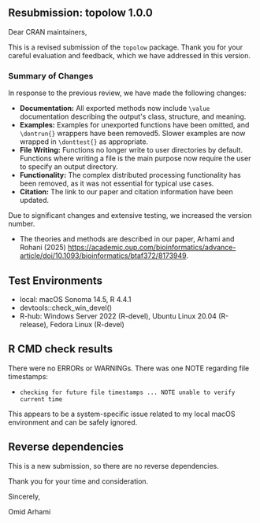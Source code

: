 ## Resubmission: topolow 1.0.0

Dear CRAN maintainers,

This is a revised submission of the `topolow` package. Thank you for your careful evaluation and feedback, which we have addressed in this version.

### Summary of Changes

In response to the previous review, we have made the following changes:

* **Documentation:** All exported methods now include `\value` documentation describing the output's class, structure, and meaning.
* **Examples:** Examples for unexported functions have been omitted, and `\dontrun{}` wrappers have been removed5. Slower examples are now wrapped in `\donttest{}` as appropriate.
* **File Writing:** Functions no longer write to user directories by default. Functions where writing a file is the main purpose now require the user to specify an output directory.
* **Functionality:** The complex distributed processing functionality has been removed, as it was not essential for typical use cases.
* **Citation:** The link to our paper and citation information have been updated.

Due to significant changes and extensive testing, we increased the version number.

* The theories and methods are described in our paper, Arhami and Rohani (2025) https://academic.oup.com/bioinformatics/advance-article/doi/10.1093/bioinformatics/btaf372/8173949.

## Test Environments
* local: macOS Sonoma 14.5, R 4.4.1
* devtools::check_win_devel()
* R-hub: Windows Server 2022 (R-devel), Ubuntu Linux 20.04 (R-release), Fedora Linux (R-devel)

## R CMD check results

There were no ERRORs or WARNINGs. There was one NOTE regarding file timestamps:

* `checking for future file timestamps ... NOTE unable to verify current time`

This appears to be a system-specific issue related to my local macOS environment and can be safely ignored.

## Reverse dependencies

This is a new submission, so there are no reverse dependencies.

Thank you for your time and consideration.

Sincerely,

Omid Arhami